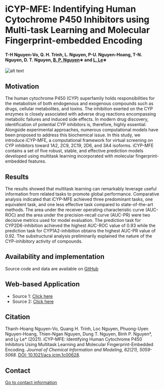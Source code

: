 # iCYP-MFE: Indentifying Human Cytochrome P450 Inhibitors using Multi-task Learning and Molecular Fingerprint-embedded Encoding

#### T-H Nguyen-Vo, Q. H. Trinh, L. Nguyen, P-U. Nguyen-Hoang, T-N. Nguyen, D. T. Nguyen, [B. P. Nguyen](https://homepages.ecs.vuw.ac.nz/~nguyenb5/about.html)∗ and [L. Le](http://cbc.bio.hcmiu.edu.vn/)∗

![alt text](https://github.com/mldlproject/2020-CYP450-mCNN/blob/main/CYP450_abs0.svg)

## Motivation
The human cytochrome P450 (CYP) superfamily holds responsibilities for the metabolism of both endogenous and exogenous compounds such as drugs, cellular 
metabolites, and toxins. The inhibition exerted on the CYP enzymes is closely associated with adverse drug reactions encompassing metabolic failures and 
induced side effects. In modern drug discovery, identification of potential CYP inhibitors is, therefore, highly essential. Alongside experimental approaches, 
numerous computational models have been proposed to address this biochemical issue. In this study, we introduce iCYP-MFE, a computational framework for virtual screening on CYP inhibitors toward 1A2, 2C9, 2C19, 2D6, and 3A4 isoforms. iCYP-MFE contains a set of five robust, stable, and effective prediction models developed using multitask learning incorporated with molecular fingerprint-embedded features.

## Results
The results showed that multitask learning can remarkably leverage useful information from related tasks to promote global performance. Comparative analysis indicated that iCYP-MFE achieved three predominant tasks, one equivalent task, and one less effective task compared to state-of-the-art methods. The area under the receiver operating characteristic curve (AUC-ROC) and the area under the precision-recall curve (AUC-PR) were two decisive metrics used for model evaluation. The prediction task for CYP2D6-inhibition achieved the highest AUC-ROC value of 0.93 while the prediction task for CYP1A2-inhibition obtains the highest AUC-PR value of 0.92. The substructural analysis preliminarily explained the nature of the CYP-inhibitory activity of compounds. 

## Availability and implementation
Source code and data are available on [GitHub](https://github.com/mldlproject/2021-iCYP-MFE)

## Web-based Application
- Source 1: [Click here](http://124.197.54.240:8003/)
- Source 2: [Click here](http://14.177.208.167:8003/)

## Citation
Thanh-Hoang Nguyen-Vo, Quang H. Trinh, Loc Nguyen, Phuong-Uyen Nguyen-Hoang, Thien-Ngan Nguyen, Dung T. Nguyen, Binh P. Nguyen*, and Ly Le* (2021). iCYP-MFE: Identifying Human Cytochrome P450 Inhibitors Using Multitask Learning and Molecular Fingerprint-Embedded Encoding. *Journal of Chemical Information and Modeling, 62(21), 5059-5068.* [DOI: 10.1021/acs.jcim.1c00628](https://pubs.acs.org/doi/10.1021/acs.jcim.1c00628).

## Contact 
[Go to contact information](https://homepages.ecs.vuw.ac.nz/~nguyenb5/contact.html)
